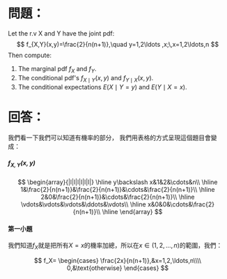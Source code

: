 # 問題：
Let the r.v X and Y have the joint pdf:
$$
f_{X,Y}(x,y)=\frac{2}{n(n+1)},\quad y=1,2\ldots ,x;\,x=1,2\ldots,n
$$
Then compute:
1. The marginal pdf $f_X$ and $f_Y$.
2. The conditional pdf's $f_{X\mid Y}(x,y)$ and $f_{Y\mid X}(x,y)$.
3. The conditional expectations $E(X\mid Y=y)$ and $E(Y\mid X=x)$.
# 回答：
我們看一下我們可以知道有機率的部分，
我們用表格的方式呈現這個題目會變成：
##### $f_{X,Y}(x,y)$
$$
\begin{array}{|l|l|l|l|l|l|}
\hline
y\backslash x&1&2&\cdots&n\\
\hline
1&\frac{2}{n(n+1)}&\frac{2}{n(n+1)}&\cdots&\frac{2}{n(n+1)}\\
\hline
2&0&\frac{2}{n(n+1)}&\cdots&\frac{2}{n(n+1)}\\
\hline
\vdots&\vdots&\vdots&\ddots&\vdots\\
\hline
x&0&0&\cdots&\frac{2}{n(n+1)}\\
\hline
\end{array}
$$
#### 第一小題
我們知道$f_X$就是把所有$X=x$的機率加總，所以在$x\in(1,2,\ldots,n)$的範圍，我們：

$$
f_X=
\begin{cases}
\frac{2x}{n(n+1)},&x=1,2,\ldots,n\\\\
0,&\text{otherwise}
\end{cases}
$$